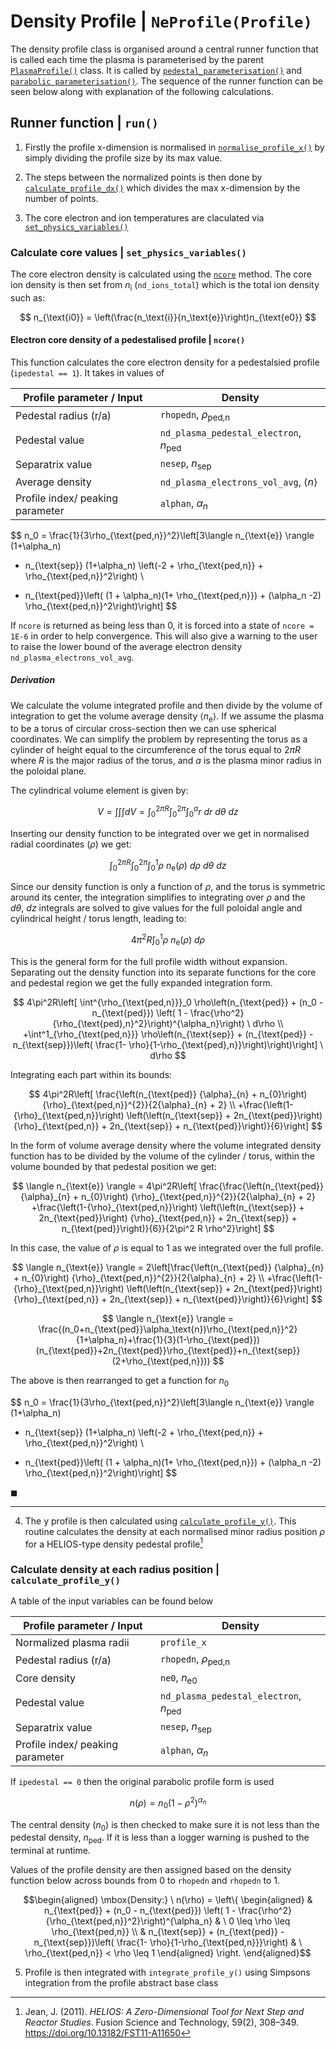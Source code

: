 # Density Profile | `NeProfile(Profile)`

The density profile class is organised around a central runner function that is called each time the plasma is parameterised by the parent [`PlasmaProfile()`](./plasma_profiles.md) class. It is called by [`pedestal_parameterisation()`](plasma_profiles.md#pedestal_parameterisation) and [`parabolic parameterisation()`](./plasma_profiles.md#parabolic_paramterisation). The sequence of the runner function can be seen below along with explanation of the following calculations.

## Runner function | `run()`

1. Firstly the profile x-dimension is normalised in [`normalise_profile_x()`](./plasma_profiles_abstract_class.md/#normalise-the-profile-in-x--normalise_profile_x) by simply dividing the profile size by its max value.

2. The steps between the normalized points is then done by [`calculate_profile_dx()`](./plasma_profiles_abstract_class.md#calculate-the-profile-steps-in-x--calculate_profile_dx) which divides the max x-dimension by the number of points.

3. The core electron and ion temperatures are claculated via [`set_physics_variables()`]()

### Calculate core values | `set_physics_variables()`

The core electron density is calculated using the [`ncore`](plasma_density_profile.md#electron-core-density-of-a-pedestalised-profile--ncore) method.
The core ion density is then set from $n_{\text{i}}$ (`nd_ions_total`) which is the total ion density such as:

$$
n_{\text{i0}} = \left(\frac{n_\text{i}}{n_\text{e}}\right)n_{\text{e0}}
$$

#### Electron core density of a pedestalised profile | `ncore()`

This function calculates the core electron density for a pedestalsied profile (`ipedestal == 1`). It takes in values of

| Profile parameter / Input               | Density   |
|----------------------------------|-----------|
| Pedestal radius (r/a)            | `rhopedn`, $\rho_{\text{ped,n}}$ |
| Pedestal value                   | `nd_plasma_pedestal_electron`, $n_{\text{ped}}$ |
| Separatrix value                 | `nesep`, $n_{\text{sep}}$ |
| Average density             | `nd_plasma_electrons_vol_avg`, $\langle n \rangle$ |
| Profile index/ peaking parameter | `alphan`, $\alpha_n$ |

$$
n_0  =  \frac{1}{3\rho_{\text{ped,n}}^2}\left[3\langle n_{\text{e}} \rangle (1+\alpha_n)
+ n_{\text{sep}} (1+\alpha_n) \left(-2 + \rho_{\text{ped,n}} + \rho_{\text{ped,n}}^2\right) \\
- n_{\text{ped}}\left( (1 + \alpha_n)(1+ \rho_{\text{ped,n}}) + (\alpha_n -2)
\rho_{\text{ped,n}}^2\right)\right]
$$

If `ncore` is returned as being less than 0, it is forced into a state of `ncore = 1E-6` in order to help convergence. This will also give a warning to the user to raise the lower bound of the average electron density `nd_plasma_electrons_vol_avg`.

##### Derivation

We calculate the volume integrated profile and then divide by the volume of integration to get the volume average density $\langle n_{\text{e}} \rangle$. If we assume the plasma to be a torus of circular cross-section then we can use spherical coordinates. We can simplify the problem by representing the torus as a cylinder of height equal to the circumference of the torus equal to $2\pi R$ where $R$ is the major radius of the torus, and $a$ is the plasma minor radius in the poloidal plane.

The cylindrical volume element is given by:

$$
V = \int \int \int dV = \int^{2\pi R}_0 \int^{2\pi}_0 \int^a_0 r \ dr \ d\theta \ dz
$$

Inserting our density function to be integrated over we get in normalised radial coordinates ($\rho$) we get:

$$
\int^{2\pi R}_0 \int^{2\pi}_0 \int^{1}_0       \rho \ n_{\text{e}}(\rho) \ d\rho \ d\theta \ dz
$$

Since our density function is only a function of $\rho$, and the torus is symmetric around its center, the integration simplifies to integrating over $\rho$ and the $d\theta ,\ dz$ integrals are solved to give values for the full poloidal angle and cylindrical height / torus length, leading to:

$$
4\pi^2R \int^{1}_0     \rho \ n_{\text{e}}(\rho) \ d\rho  
$$

This is the general form for the full profile width without expansion. Separating out the density function into its separate functions for the core and pedestal region we get the fully expanded integration form.

$$
4\pi^2R\left[ \int^{\rho_{\text{ped,n}}}_0     \rho\left(n_{\text{ped}} + (n_0 - n_{\text{ped}}) \left( 1 -
\frac{\rho^2}{\rho_{\text{ped},n}^2}\right)^{\alpha_n}\right) \ d\rho \\
+\int^1_{\rho_{\text{ped,n}}}     \rho\left(n_{\text{sep}} + (n_{\text{ped}} - n_{\text{sep}})\left( \frac{1- \rho}{1-\rho_{\text{ped},n}}\right)\right)\right] \ d\rho
$$

Integrating each part within its bounds:

$$
4\pi^2R\left[ \frac{\left(n_{\text{ped}} {\alpha}_{n} + n_{0}\right) {\rho}_{\text{ped,n}}^{2}}{2{\alpha}_{n} + 2} \\
+\frac{\left(1-{\rho}_{\text{ped,n}}\right) \left(\left(n_{\text{sep}} + 2n_{\text{ped}}\right) {\rho}_{\text{ped,n}} + 2n_{\text{sep}} + n_{\text{ped}}\right)}{6}\right]
$$

In the form of volume average density where the volume integrated density function has to be divided by the volume of the cylinder / torus, within the volume bounded by that pedestal position we get:

$$
\langle n_{\text{e}} \rangle = 4\pi^2R\left[ \frac{\frac{\left(n_{\text{ped}} {\alpha}_{n} + n_{0}\right) {\rho}_{\text{ped,n}}^{2}}{2{\alpha}_{n} + 2}
+\frac{\left(1-{\rho}_{\text{ped,n}}\right) \left(\left(n_{\text{sep}} + 2n_{\text{ped}}\right) {\rho}_{\text{ped,n}} + 2n_{\text{sep}} + n_{\text{ped}}\right)}{6}}{2\pi^2 R \rho^2}\right]
$$

In this case, the value of $\rho$ is equal to 1 as we integrated over the full profile.

$$
\langle n_{\text{e}} \rangle = 2\left[\frac{\left(n_{\text{ped}} {\alpha}_{n} + n_{0}\right) {\rho}_{\text{ped,n}}^{2}}{2{\alpha}_{n} + 2} \\
+\frac{\left(1-{\rho}_{\text{ped,n}}\right) \left(\left(n_{\text{sep}} + 2n_{\text{ped}}\right) {\rho}_{\text{ped,n}} + 2n_{\text{sep}} + n_{\text{ped}}\right)}{6}\right]
$$

$$
\langle n_{\text{e}} \rangle = \frac{(n_0+n_{\text{ped}}\alpha_\text{n})\rho_{\text{ped,n}}^2}{1+\alpha_n}+\frac{1}{3}(1-\rho_{\text{ped}})(n_{\text{ped}}+2n_{\text{ped}}\rho_{\text{ped}}+n_{\text{sep}}(2+\rho_{\text{ped,n}}))
$$

The above is then rearranged to get a function for $n_0$

$$
n_0  =  \frac{1}{3\rho_{\text{ped,n}}^2}\left[3\langle n_{\text{e}} \rangle (1+\alpha_n)
+ n_{\text{sep}} (1+\alpha_n) \left(-2 + \rho_{\text{ped,n}} + \rho_{\text{ped,n}}^2\right) \\
- n_{\text{ped}}\left( (1 + \alpha_n)(1+ \rho_{\text{ped,n}}) + (\alpha_n -2)
\rho_{\text{ped,n}}^2\right)\right]
$$

$\blacksquare$

------

4. The y profile is then calculated using [`calculate_profile_y()`](plasma_density_profile.md#calculate-density-at-each-radius-position-calculate_profile_y). This routine calculates the density at each normalised minor radius position $\rho$ for a HELIOS-type density pedestal profile[^1]

### Calculate density at each radius position | `calculate_profile_y()`

A table of the input variables can be found below

| Profile parameter / Input               | Density   |
|----------------------------------|-----------|
| Normalized plasma radii            | `profile_x` |
| Pedestal radius (r/a)            | `rhopedn`, $\rho_{\text{ped,n}}$ |
| Core density                | `ne0`, $n_{\text{e0}}$ |
| Pedestal value                   | `nd_plasma_pedestal_electron`, $n_{\text{ped}}$ |
| Separatrix value                 | `nesep`, $n_{\text{sep}}$ |
| Profile index/ peaking parameter | `alphan`, $\alpha_n$ |

If `ipedestal == 0` then the original parabolic profile form is used

$$
n(\rho) = n_0(1 - \rho^2)^{\alpha_n}
$$

The central density ($n_0$) is then checked to make sure it is not less than the pedestal density, $n_{\text{ped}}$.
If it is less than a logger warning is pushed to the terminal at runtime.

Values of the profile density are then assigned based on the density function below across bounds from 0 to `rhopedn` and `rhopedn` to 1.  

$$\begin{aligned}
\mbox{Density:} \ n(\rho) = \left\{
\begin{aligned}
    & n_{\text{ped}} + (n_0 - n_{\text{ped}}) \left( 1 -
    \frac{\rho^2}{\rho_{\text{ped,n}}^2}\right)^{\alpha_n}
& \ 0 \leq \rho \leq \rho_{\text{ped,n}} \\
& n_{\text{sep}} + (n_{\text{ped}} - n_{\text{sep}})\left( \frac{1- \rho}{1-\rho_{\text{ped,n}}}\right)
& \ \rho_{\text{ped,n}} < \rho \leq 1
\end{aligned}
\right.
\end{aligned}$$

5. Profile is then integrated with `integrate_profile_y()` using Simpsons integration from the profile abstract base class

[^1]: Jean, J. (2011). *HELIOS: A Zero-Dimensional Tool for Next Step and Reactor Studies*. Fusion Science and Technology, 59(2), 308–349. <https://doi.org/10.13182/FST11-A11650>
